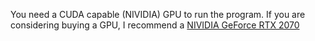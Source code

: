 You need a CUDA capable (NIVIDIA) GPU to run the program. If you are considering buying a GPU, I recommend a [NIVIDIA GeForce RTX 2070](https://www.amazon.com/ASUS-Overclocked-Dual-Fan-DisplayPort-DUAL-RTX-2070S-O8G-EVO/dp/B07TYWQ1SW/ref=sr_1_25?ascsubtag=tomshardware-us-3717326754813165773-20&dib=eyJ2IjoiMSJ9.RlV5GroIaUESIZuhc5G0cvvF-uCsXF8pyu0ecDKr2VoiqBxtLlgyF18iHuUwZbhFtLUl7Wb_O-DoCuoI5-06sQ.75ws_dW5gjv2NfUl3XandekEw9viji7_5HXERLfC0WQ&dib_tag=se&geniuslink=true&keywords=GeForce%2BRTX%2B4090&qid=1719398755&s=pc&sr=1-25&th=1)